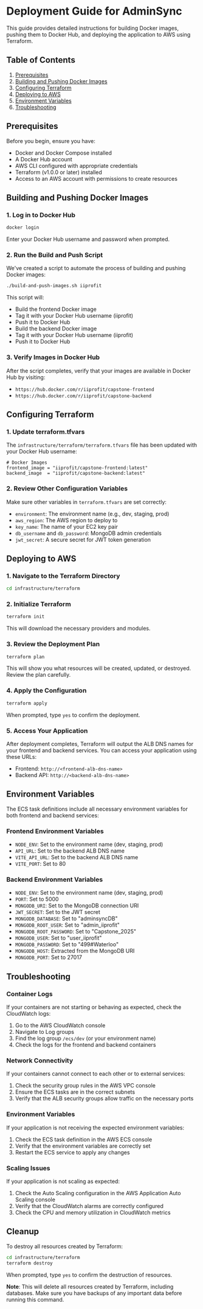 # Deployment Guide for AdminSync

This guide provides detailed instructions for building Docker images, pushing them to Docker Hub, and deploying the application to AWS using Terraform.

## Table of Contents

1. [Prerequisites](#prerequisites)
2. [Building and Pushing Docker Images](#building-and-pushing-docker-images)
3. [Configuring Terraform](#configuring-terraform)
4. [Deploying to AWS](#deploying-to-aws)
5. [Environment Variables](#environment-variables)
6. [Troubleshooting](#troubleshooting)

## Prerequisites

Before you begin, ensure you have:

- Docker and Docker Compose installed
- A Docker Hub account
- AWS CLI configured with appropriate credentials
- Terraform (v1.0.0 or later) installed
- Access to an AWS account with permissions to create resources

## Building and Pushing Docker Images

### 1. Log in to Docker Hub

```bash
docker login
```

Enter your Docker Hub username and password when prompted.

### 2. Run the Build and Push Script

We've created a script to automate the process of building and pushing Docker images:

```bash
./build-and-push-images.sh iiprofit
```

This script will:
- Build the frontend Docker image
- Tag it with your Docker Hub username (iiprofit)
- Push it to Docker Hub
- Build the backend Docker image
- Tag it with your Docker Hub username (iiprofit)
- Push it to Docker Hub

### 3. Verify Images in Docker Hub

After the script completes, verify that your images are available in Docker Hub by visiting:
- `https://hub.docker.com/r/iiprofit/capstone-frontend`
- `https://hub.docker.com/r/iiprofit/capstone-backend`

## Configuring Terraform

### 1. Update terraform.tfvars

The `infrastructure/terraform/terraform.tfvars` file has been updated with your Docker Hub username:

```hcl
# Docker Images
frontend_image = "iiprofit/capstone-frontend:latest"
backend_image  = "iiprofit/capstone-backend:latest"
```

### 2. Review Other Configuration Variables

Make sure other variables in `terraform.tfvars` are set correctly:

- `environment`: The environment name (e.g., dev, staging, prod)
- `aws_region`: The AWS region to deploy to
- `key_name`: The name of your EC2 key pair
- `db_username` and `db_password`: MongoDB admin credentials
- `jwt_secret`: A secure secret for JWT token generation

## Deploying to AWS

### 1. Navigate to the Terraform Directory

```bash
cd infrastructure/terraform
```

### 2. Initialize Terraform

```bash
terraform init
```

This will download the necessary providers and modules.

### 3. Review the Deployment Plan

```bash
terraform plan
```

This will show you what resources will be created, updated, or destroyed. Review the plan carefully.

### 4. Apply the Configuration

```bash
terraform apply
```

When prompted, type `yes` to confirm the deployment.

### 5. Access Your Application

After deployment completes, Terraform will output the ALB DNS names for your frontend and backend services. You can access your application using these URLs:

- Frontend: `http://<frontend-alb-dns-name>`
- Backend API: `http://<backend-alb-dns-name>`

## Environment Variables

The ECS task definitions include all necessary environment variables for both frontend and backend services:

### Frontend Environment Variables
- `NODE_ENV`: Set to the environment name (dev, staging, prod)
- `API_URL`: Set to the backend ALB DNS name
- `VITE_API_URL`: Set to the backend ALB DNS name
- `VITE_PORT`: Set to 80

### Backend Environment Variables
- `NODE_ENV`: Set to the environment name (dev, staging, prod)
- `PORT`: Set to 5000
- `MONGODB_URI`: Set to the MongoDB connection URI
- `JWT_SECRET`: Set to the JWT secret
- `MONGODB_DATABASE`: Set to "adminsyncDB"
- `MONGODB_ROOT_USER`: Set to "admin_iiprofit"
- `MONGODB_ROOT_PASSWORD`: Set to "Capstone_2025"
- `MONGODB_USER`: Set to "user_iiprofit"
- `MONGODB_PASSWORD`: Set to "499#Waterloo"
- `MONGODB_HOST`: Extracted from the MongoDB URI
- `MONGODB_PORT`: Set to 27017

## Troubleshooting

### Container Logs

If your containers are not starting or behaving as expected, check the CloudWatch logs:

1. Go to the AWS CloudWatch console
2. Navigate to Log groups
3. Find the log group `/ecs/dev` (or your environment name)
4. Check the logs for the frontend and backend containers

### Network Connectivity

If your containers cannot connect to each other or to external services:

1. Check the security group rules in the AWS VPC console
2. Ensure the ECS tasks are in the correct subnets
3. Verify that the ALB security groups allow traffic on the necessary ports

### Environment Variables

If your application is not receiving the expected environment variables:

1. Check the ECS task definition in the AWS ECS console
2. Verify that the environment variables are correctly set
3. Restart the ECS service to apply any changes

### Scaling Issues

If your application is not scaling as expected:

1. Check the Auto Scaling configuration in the AWS Application Auto Scaling console
2. Verify that the CloudWatch alarms are correctly configured
3. Check the CPU and memory utilization in CloudWatch metrics

## Cleanup

To destroy all resources created by Terraform:

```bash
cd infrastructure/terraform
terraform destroy
```

When prompted, type `yes` to confirm the destruction of resources.

**Note**: This will delete all resources created by Terraform, including databases. Make sure you have backups of any important data before running this command. 